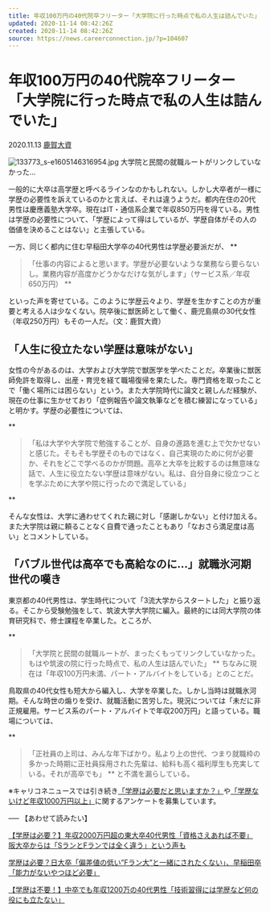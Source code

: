 ```yaml
---
title: 年収100万円の40代院卒フリーター「大学院に行った時点で私の人生は詰んでいた」 | キャリコネニュース
updated: 2020-11-14 08:42:26Z
created: 2020-11-14 08:42:26Z
source: https://news.careerconnection.jp/?p=104607
---
```


# 年収100万円の40代院卒フリーター「大学院に行った時点で私の人生は詰んでいた」

 2020.11.13
[鹿賀大資](https://news.careerconnection.jp/?author=175)

![133773_s-e1605146316954.jpg](../_resources/133773_s-e1605146316954.jpg)
大学院と民間の就職ルートがリンクしていなかった…

一般的に大卒は高学歴と呼べるラインなのかもしれない。しかし大卒者が一様に学歴の必要性を訴えているのかと言えば、それは違うようだ。都内在住の20代男性は慶應義塾大学卒。現在はIT・通信系企業で年収850万円を得ている。男性は学歴の必要性について、「学歴によって得はしているが、学歴自体がその人の価値を決めることはない」と主張している。

一方、同じく都内に住む早稲田大学卒の40代男性は学歴必要派だが、
**
> 「仕事の内容によると思います。学歴が必要ないような業務なら要らないし。業務内容が高度かどうかなだけな気がします」（サービス系／年収650万円）
**

といった声を寄せている。このように学歴云々より、学歴を生かすことの方が重要と考える人は少なくない。院卒後に獣医師として働く、鹿児島県の30代女性（年収250万円）もその一人だ。（文：鹿賀大資）

## 「人生に役立たない学歴は意味がない」

女性の今があるのは、大学および大学院で獣医学を学べたことだ。卒業後に獣医師免許を取得し、出産・育児を経て職場復帰を果たした。専門資格を取ったことで「働く場所には困らない」という。また大学院時代に論文と親しんだ経験が、現在の仕事に生かせており「症例報告や論文執筆などを積む練習になっている」と明かす。学歴の必要性については、

**

> 「私は大学や大学院で勉強することが、自身の進路を進む上で欠かせないと感じた。そもそも学歴そのものではなく、自己実現のために何が必要か、それをどこで学べるのかが問題。高卒と大卒を比較するのは無意味な話で、人生に役立たない学歴は意味がない。私は、自分自身に役立つことを学ぶために大学や院に行ったので満足している」

**

そんな女性は、大学に通わせてくれた親に対し「感謝しかない」と付け加える。また大学院は親に頼ることなく自費で通ったこともあり「なおさら満足度は高い」とコメントしている。

## 「バブル世代は高卒でも高給なのに…」就職氷河期世代の嘆き

東京都の40代男性は、学生時代について「3流大学からスタートした」と振り返る。そこから受験勉強をして、筑波大学大学院に編入。最終的には同大学院の体育研究科で、修士課程を卒業した。ところが、

**
> 「大学院と民間の就職ルートが、まったくもってリンクしていなかった。もはや筑波の院に行った時点で、私の人生は詰んでいた」
**
ちなみに現在は「年収100万円未満、パート・アルバイトをしている」とのことだ。

鳥取県の40代女性も短大から編入し、大学を卒業した。しかし当時は就職氷河期。そんな時世の煽りを受け、就職活動に苦労した。現況については「未だに非正規雇用。サービス系のパート・アルバイトで年収200万円」と語っている。職場については、

**
> 「正社員の上司は、みんな年下ばかり。私より上の世代、つまり就職枠の多かった時期に正社員採用された先輩は、給料も高く福利厚生も充実している。それが高卒でも」
**
と不満を漏らしている。

※キャリコネニュースでは引き続き[「学歴は必要だと思いますか？」](https://questant.jp/q/NPGZ8QF0)や[「学歴ないけど年収1000万円以上」](https://questant.jp/q/8UZ4OCNF)に関するアンケートを募集しています。

—–
【あわせて読みたい】

[【学歴は必要？】年収2000万円超の東大卒40代男性「資格さえあれば不要」 阪大卒からは「SランとFランでは全く違う」という声も](https://news.careerconnection.jp/?p=95418)

[学歴は必要？日大卒「偏差値の低い”Fラン大”と一緒にされたくない」、早稲田卒「能力がないやつほど必要」](https://news.careerconnection.jp/%E5%AD%A6%E6%AD%B4%E3%81%AF%E5%BF%85%E8%A6%81%EF%BC%9F%E6%97%A5%E5%A4%A7%E5%8D%92%E3%80%8C%E5%81%8F%E5%B7%AE%E5%80%A4%E3%81%AE%E4%BD%8E%E3%81%84)

[【学歴は不要！】中卒でも年収1200万の40代男性「技術習得には学歴など何の役にも立たない」](https://news.careerconnection.jp/?p=96543)